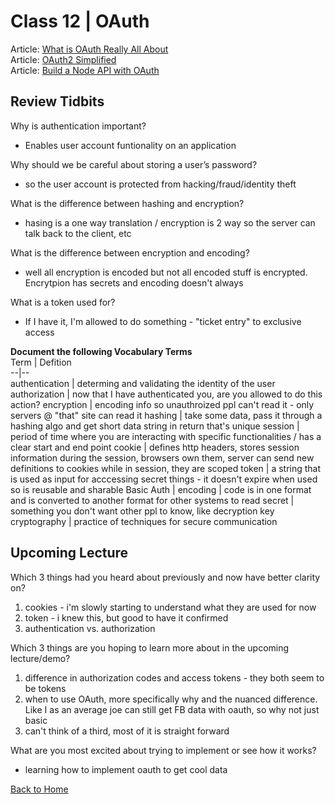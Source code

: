 # Class 12 \| OAuth
Article: [What is OAuth Really All About](https://www.youtube.com/watch?v=t4-416mg6iU)       
Article: [OAuth2 Simplified](https://aaronparecki.com/oauth-2-simplified/)    
Article: [Build a Node API with OAuth](https://developer.okta.com/blog/2018/08/21/build-secure-rest-api-with-node)     


## Review Tidbits

Why is authentication important?
  - Enables user account funtionality on an application

Why should we be careful about storing a user’s password?
  - so the user account is protected from hacking/fraud/identity theft

What is the difference between hashing and encryption?
  - hasing is a one way translation / encryption is 2 way so the server can talk back to the client, etc

What is the difference between encryption and encoding?
  - well all encryption is encoded but not all encoded stuff is encrypted. Encrytpion has secrets and encoding doesn't always

What is a token used for?
  - If I have it, I'm allowed to do something - "ticket entry" to exclusive access

**Document the following Vocabulary Terms**  
Term | Defition  
--|--  
authentication | determing and validating the identity of the user
authorization | now that I have authenticated you, are you allowed to do this action?
encryption | encoding info so unauthroized ppl can't read it - only servers @ "that" site can read it
hashing | take some data, pass it through a hashing algo and get short data string in return that's unique
session | period of time where you are interacting with specific functionalities / has a clear start and end point
cookie | defines http headers, stores session information during the session, browsers own them, server can send new definitions to cookies while in session, they are scoped
token | a string that is used as input for acccessing secret things - it doesn't expire when used so is reusable and sharable
Basic Auth | 
encoding | code is in one format and is converted to another format for other systems to read
secret | something you don't want other ppl to know, like decryption key
cryptography | practice of techniques for secure communication 


## Upcoming Lecture

Which 3 things had you heard about previously and now have better clarity on?
  1) cookies - i'm slowly starting to understand what they are used for now
  2) token - i knew this, but good to have it confirmed
  3) authentication vs. authorization

Which 3 things are you hoping to learn more about in the upcoming lecture/demo?
  1) difference in authorization codes and access tokens - they both seem to be tokens
  2) when to use OAuth, more specifically why and the nuanced difference. Like I as an average joe can still get FB data with oauth, so why not just basic
  3) can't think of a third, most of it is straight forward

What are you most excited about trying to implement or see how it works?
   - learning how to implement oauth to get cool data


[Back to Home](README.md)